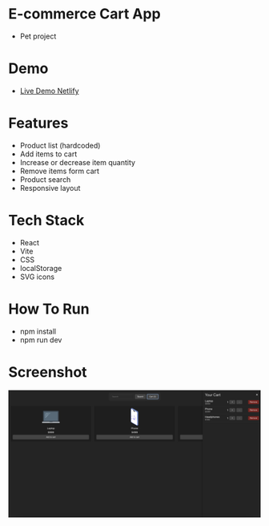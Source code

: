 # E-commerce Cart App
- Pet project

# Demo
- [Live Demo Netlify](https://uniqxxvii-ecomapp.netlify.app/)

# Features
- Product list (hardcoded)
- Add items to cart
- Increase or decrease item quantity
- Remove items form cart
- Product search
- Responsive layout

# Tech Stack
- React
- Vite
- CSS
- localStorage
- SVG icons

# How To Run
- npm install
- npm run dev

# Screenshot
![E-commerce App Screenshot](./public/screenshot.png)